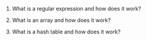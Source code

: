 1. What is a regular expression and how does it work?

2. What is an array and how does it work?

3. What is a hash table and how does it work?